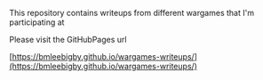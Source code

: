 This repository contains writeups from different wargames that I'm participating at

Please visit the GitHubPages url

[https://bmleebigby.github.io/wargames-writeups/](https://bmleebigby.github.io/wargames-writeups/)
